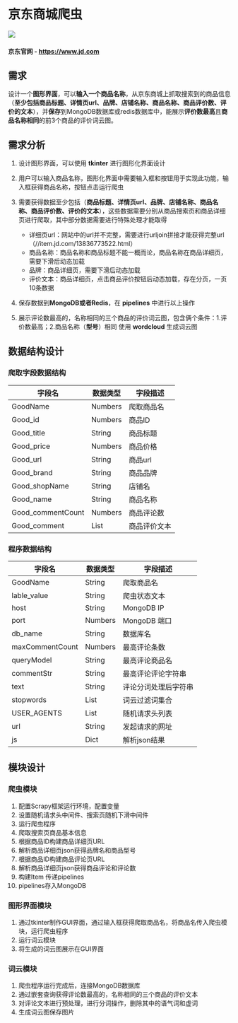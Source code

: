 # 京东商城爬虫

![](https://img.shields.io/badge/Python-3.11-green.svg)

#### 京东官网 - <https://www.jd.com>

## 需求

设计一个**图形界面**，可以**输入一个商品名称**，从京东商城上抓取搜索到的商品信息（**至少包括商品标题、详情页url、品牌、店铺名称、商品名称、商品评价数、评价的文本**），并**保存**到MongoDB数据库或redis数据库中，能展示**评价数最高**且**商品名称相同**的前3个商品的评价词云图。

## 需求分析

1. 设计图形界面，可以使用 **tkinter** 进行图形化界面设计
2. 用户可以输入商品名称，图形化界面中需要输入框和按钮用于实现此功能，输入框获得商品名称，按钮点击运行爬虫
3. 需要获得数据至少包括（**商品标题、详情页url、品牌、店铺名称、商品名称、商品评价数、评价的文本**），这些数据需要分别从商品搜索页和商品详细页进行爬取，其中部分数据需要进行特殊处理才能取得

    - 详细页url：网站中的url并不完整，需要进行urljoin拼接才能获得完整url（//item.jd.com/13836773522.html）
    - 商品名称：商品名称和商品标题不能一概而论，商品名称在商品详细页，需要下滑后动态加载
    - 品牌：商品详细页，需要下滑后动态加载
    - 评价文本：商品详细页，点击商品评价按钮后动态加载，存在分页，一页10条数据

4. 保存数据到**MongoDB或者Redis**，在 **pipelines** 中进行以上操作
5. 展示评论数最高的，名称相同的三个商品的评价词云图，包含俩个条件：1.评价数最高；2.商品名称（**型号**）相同 使用 **wordcloud** 生成词云图

## 数据结构设计

### 爬取字段数据结构

| 字段名 | 数据类型 | 字段描述 |
| ----- | ----- | ----- |
| GoodName | Numbers | 爬取商品名 |
| Good_id | Numbers | 商品ID |
| Good_title | String | 商品标题 |
| Good_price | Numbers | 商品价格 |
| Good_url | String | 商品url |
| Good_brand | String | 商品品牌 |
| Good_shopName | String | 店铺名 |
| Good_name | String | 商品名称 |
| Good_commentCount | Numbers | 商品评论数 |
| Good_comment | List | 商品评价文本 |

### 程序数据结构

| 字段名 | 数据类型 | 字段描述 |
| ----- | ----- | ----- |
| GoodName | String | 爬取商品名 |
| lable_value | String | 爬虫状态文本 |
| host | String | MongoDB IP |
| port | Numbers | MongoDB 端口 |
| db_name | String | 数据库名 |
| maxCommentCount | Numbers | 最高评论条数 |
| queryModel | String | 最高评论商品名 |
| commentStr | String | 最高评论评论字符串 |
| text | String | 评论分词处理后字符串 |
| stopwords | List | 词云过滤词集合 |
| USER_AGENTS | List | 随机请求头列表 |
| url | String | 发起请求的网址 |
| js | Dict | 解析json结果 |

## 模块设计

### 爬虫模块

1. 配置Scrapy框架运行环境，配置变量
2. 设置随机请求头中间件、搜索页随机下滑中间件
3. 运行爬虫程序
4. 爬取搜索页商品基本信息
5. 根据商品ID构建商品详细页URL
6. 解析商品详细页json获得品牌名和商品型号
7. 根据商品ID构建商品评论页URL
8. 解析商品详细页json获得商品评论和评论数
9. 构建Item 传递pipelines
10. pipelines存入MongoDB

### 图形界面模块

1. 通过tkinter制作GUI界面，通过输入框获得爬取商品名，将商品名传入爬虫模块，运行爬虫程序
2. 运行词云模块
3. 将生成的词云图展示在GUI界面

### 词云模块

1. 爬虫程序运行完成后，连接MongoDB数据库
2. 通过嵌套查询获得评论数最高的，名称相同的三个商品的评价文本
3. 对评论文本进行预处理，进行分词操作，删除其中的语气词和虚词
4. 生成词云图保存图片
